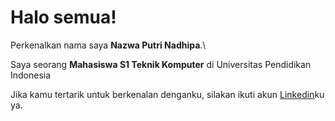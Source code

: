 # Halo semua! 

Perkenalkan nama saya **Nazwa Putri Nadhipa**.\

Saya seorang **Mahasiswa S1 Teknik Komputer** di Universitas Pendidikan Indonesia

Jika kamu tertarik untuk berkenalan denganku, silakan ikuti akun [Linkedin](https://www.linkedin.com/in/nazwaputrinadhipa/)ku ya.
